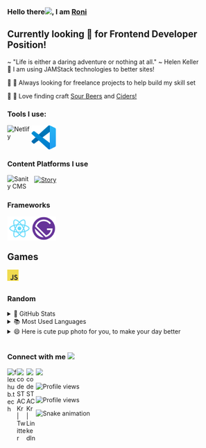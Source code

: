 ### Hello there<img src="https://raw.githubusercontent.com/ShahriarShafin/ShahriarShafin/main/Assets/hi.gif" width="40px"/>, I am <a href="https://roni.rocks/" target="_blank" >Roni </a>

## Currently looking 👀 for Frontend Developer Position!

~ "Life is either a daring adventure or nothing at all." ~ Helen Keller
<br />
🔹  I am using JAMStack technologies to better sites!

🔹 👀 Always looking for freelance projects to help build my skill set

🔹 🍺  Love finding craft <a href="https://funkwerks.com/" target="_blank">Sour Beers</a> and <a href="http://scrumpys.net/on-tap/" target="_blank" >Ciders!</a>

###  Tools I use:
[<img align="left" alt="Netlify" width="56px" src="https://www.netlify.com/v3/img/components/logomark.png" target="\_blank"/>][netlify]
<img align="center"  alt="Visual Studio Code" width="56px" src="https://raw.githubusercontent.com/github/explore/80688e429a7d4ef2fca1e82350fe8e3517d3494d/topics/visual-studio-code/visual-studio-code.png" />
<br />
### Content Platforms I use

[<img align="left" alt="Sanity CMS" width="54px"  src="https://www.sanity.io/static/images/opengraph/social.png" target="_blank"/>][sanity]&nbsp;
[<img align="center" alt="Story" width="156px" src="https://a.storyblok.com/f/88751/x/5a077aed1f/logo-v2-dark.svg" target="_blank" />][tafthill]
<br />
<br />
### Frameworks
[<img align="left" alt="React" width="56px" src="https://raw.githubusercontent.com/github/explore/80688e429a7d4ef2fca1e82350fe8e3517d3494d/topics/react/react.png" target="_blank"/>][react]&nbsp;
[<img align="left" alt="Gatsby" width="56px" src="https://raw.githubusercontent.com/github/explore/e94815998e4e0713912fed477a1f346ec04c3da2/topics/gatsby/gatsby.png" target="_blank" />][tafthill]
<br />
<br />
<br />
## Games
[<img align="left" alt="JavaScript" width="26px" src="https://raw.githubusercontent.com/github/explore/80688e429a7d4ef2fca1e82350fe8e3517d3494d/topics/javascript/javascript.png" target="_blank" />][js]

<br />
<br />

### Random
<details>
  <summary>🌟 GitHub Stats</summary>
  <img align="left" alt="codeSTACKr's GitHub Stats" src="https://github-readme-stats.vercel.app/api?username=OlliesWorld&show_icons=true&theme=merko" />
</details>
<details>
  <summary>📚 Most Used Languages</summary>
  <img align="left" alt="codeSTACKr's GitHub Stats" src="https://github-readme-stats.vercel.app/api/top-langs/?username=OlliesWorld&layout=compact" />
</details>

<details>
  <summary>😄 Here is cute pup photo for you, to make your day better</summary>
   <a href="https://github.com/OlliesWorld"><img src="https://olliesworld.rocks/img/ollie_pink.jpeg" title="Ollie" alt="Ollie in his best dress!" height="350"></a>
</details>
<br />


### Connect with me <img src="https://raw.githubusercontent.com/ShahriarShafin/ShahriarShafin/main/Assets/handshake.gif" height="32px">
[<img align="left" alt="flexhub.tech" width="22px" src="https://svgshare.com/i/ULb.svg" />][website]
[<img align="left" alt="codeSTACKr | Twitter" width="22px" src="https://svgshare.com/i/UMx.svg" />][twitter]
[<img align="left" alt="codeSTACKr | LinkedIn" width="22px" src="https://svgshare.com/i/UMc.svg" />][linkedin]
<a href="mailto:rtlockwoodwork@gmail.com"><img src="https://external-content.duckduckgo.com/iu/?u=https%3A%2F%2Ftse3.mm.bing.net%2Fth%3Fid%3DOIP.iJ3Q_I8yqp9CNATnMtOjHwHaGC%26pid%3DApi&f=1" width="22"></a>


![Profile views](https://gpvc.arturio.dev/OlliesWorld?v=3)





[sanity]: https://template-slicks-slices.netlify.app/
[website]: https://roni.rocks
[twitter]: https://twitter.com/Bluesky_roni
[linkedin]: https://www.linkedin.com/in/roni-lockwood/
[tafthill]: https://tafthillacres.com
[sass]: https://github.com/OlliesWorld/FMEasyBank
[react]: https://github.com/OlliesWorld/pic_some
[js]: https://olliesworld.rocks/games.html
[netlify]: https://roni.rocks
[email]: rtlockwoodwork@gmail.com
[studio]: https://code.visualstudio.com/
[html]: https://kids.kiddle.co/HTML
[css]: https://developer.mozilla.org/en-US/docs/Web/CSS

![Profile views](https://gpvc.arturio.dev/OlliesWorld?v=3)

![Snake animation](https://github.com/{{OlliesWorld}}/{{OlliesWorld}}/blob/output/github-contribution-grid-snake.svg)
